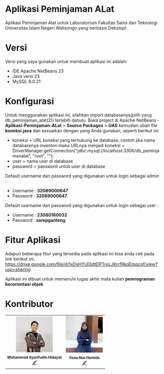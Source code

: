 # Aplikasi Peminjaman ALat
Aplikasi Peminjaman Alat untuk Laboratorium Fakultas Sains dan Teknologi Universitas Islam Negeri Walisongo yang berbasis Dekstop!

# Versi
Versi yang saya gunakan untuk membuat aplikasi ini adalah:

- IDE Apache NetBeans 23
- Java versi 23
- MySQL 8.0.21

# Konfigurasi
Untuk menggunakan aplikasi ini, silahkan import databasenya(pilih yang db_peminjaman_alat(2)) terlebih dahulu. Buka project di Apache NetBeans - **Aplikasi-Peminjaman-ALat** > **Source Packages** > **UAS**
kemudian ubah file **koneksi.java** dan sesuaikan dengan yang Anda gunakan, seperti berikut ini:

- koneksi = URL koneksi yang terhubung ke database, contoh jika nama databasenya inventori maka URLnya menjadi koneksi = DriverManager.getConnection("jdbc:mysql://localhost:3306/db_peminjamanalat", "root", "");
- user = nama user di database
- password = password untuk user di database

Default username dan password yang digunakan untuk login sebagai admin : 
- Username : **32089000647**
- Password : **32089000647**

Default username dan password yang digunakan untuk login sebagai user : 
- Username : **23080160032**
- Password : **sarepganteng**
  
# Fitur Aplikasi
Adapun beberapa fitur yang tersedia pada aplikasi ini bisa anda cek pada link berikut ini;
https://drive.google.com/file/d/1xDsHYUl3dtElPTroLJKrrfRkqElpqcof/view?usp=sharing
  
Aplikasi ini dibuat untuk memenuhi tugas akhir mata kuliah **pemrograman berorientasi objek**

# Kontributor
<table> <tr> <td align="center"> <a href="https://github.com/sarephidayat"> <img src="https://raw.githubusercontent.com/sarephidayat/Aplikasi-Peminjaman-Alat/main/src/image/MetaStudioPhoto-122%20-%20Copy.jpg?s=460&v=4" width="120px;" alt="Foto Muhammad Syarifudin Hidayat"/><br /> <sub><b>Muhammad Syarifudin Hidayat</b></sub> </a><br /> <a href="#" title="Content">🖋</a> </td> <td align="center"> <a href="https://github.com/itsna05"> <img src="https://github.com/sarephidayat/Aplikasi-Peminjaman-Alat/blob/main/src/image/itsna-nur-hamida.jpg?raw=true" width="120px;" alt="Foto Itsna Nur Hamida"/><br /> <sub><b>Itsna Nur Hamida</b></sub> </a><br /> <a href="#content-itsnanurhamida" title="Content">🖋</a> </td> </tr> </table>

